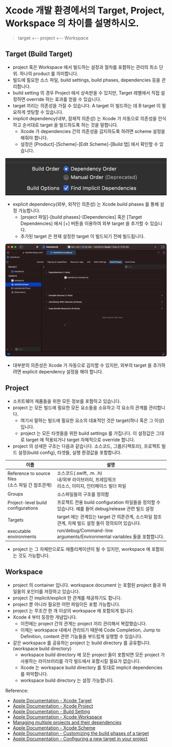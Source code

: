 # Xcode 개발 환경에서의 Target, Project, Workspace 의 차이를 설명하시오.

> target +-- project +-- Workspace

## Target (Build Target)

- project 혹은 Workspace 에서 빌드하는 설정과 절차를 포함하는 관리의 최소 단위. 하나의 product 를 의미합니다.
- 빌드에 필요한 소스 파일, build settings, build phases, dependencies 등을 관리합니다.
- build setting 의 경우 Project 에서 상속받을 수 있지만, Target 레벨에서 직접 설정하면 override 하는 효과를 얻을 수 있습니다.
- target 끼리는 의존성을 가질 수 있습니다. A target 이 빌드하는 데 B target 이 필요하게 셋팅할 수 있습니다.
- implicit dependency(내부, 잠재적 의존성) 는 Xcode 가 자동으로 의존성을 인식하고 순서대로 target 을 빌드하도록 하는 것을 말합니다.
  - Xcode 가 dependencies 간의 의존성을 감지하도록 하려면 scheme 설정을 해줘야 합니다.
  - 설정은 [Product]-[Scheme]-[Edit Scheme]-[Build 탭] 에서 확인할 수 있습니다.

![Xcode-Manage-scheme](../_Images/Target_Project_Workspace_Image2.png)

- explicit dependency(외부, 외적인 의존성) 는 Xcode build phases 를 통해 설정 가능합니다.
  - [project 파일]-[build phases]-[Dependencies] 혹은 [Target Dependencies] 에서 [+] 버튼을 이용하여 외부 target 을 추가할 수 있습니다.
  - 추가된 target 은 현재 설정한 target 이 빌드되기 전에 빌드됩니다.

![build-phase-settings-dependencies_dark](../_Images/Target_Project_Workspace_Image1.png)

- 대부분의 의존성은 Xcode 가 자동으로 감지할 수 있지만, 외부의 target 을 추가하려면 explicit dependency 설정을 해야 합니다.

## Project

- 소프트웨어 제품들을 위한 모든 정보를 포함하고 있습니다.
- project 는 모든 빌드에 필요한 모든 요소들을 소유하고 각 요소의 관계를 관리합니다.
  - 여기서 말하는 빌드에 필요한 요소의 대표적인 것은 target(하나 혹은 그 이상) 입니다.
  - project 는 모든 타겟들을 위한 build settings 를 가집니다. 이 설정값은 그대로 target 에 적용되거나 target 자체적으로 override 합니다.
- project 의 상세한 구조는 다음과 같습니다. 소스코드, 그룹(디렉토리), 프로젝트 빌드 설정(build config), 타겟들, 실행 환경값을 포함합니다.

| 이름                                           | 설명                                                                        |
|----------------------------------------------|---------------------------------------------------------------------------|
| Reference to source files<br/>(소스 파일 간 참조관계) | 소스코드(.swift, .m. .h)<br/>내/외부 라이브러리, 프레임워크<br/>리소스, 이미지, 인터페이스 빌더 파일<br/> |
| Groups                                       | 소스파일들의 구조를 정의함                                                            |
| Project-level build configurations           | 프로젝트 전용 build configuration 파일들을 정의할 수 있습니다. 예를 들어 debug/release 관련 빌드 설정 |
| Targets                                      | target 에는 관계있는 target 간 의존관계, 소스파일 참조관계, 자체 빌드 설정 들이 정의되어 있습니다.           |
| executable environments                      | run/debug/Command-line arguments/Environmental variables 들을 포함합니다.        |

- project 는 그 자체만으로도 애플리케이션이 될 수 있지만, workspace 에 포함되는 것도 가능합니다.

## Workspace

- project 의 container 입니다. workspace document 는 포함된 project 들과 파일들의 포인터를 저장하고 있습니다.
- project 간 implicit/explicit 한 관계를 제공하기도 합니다.
- project 뿐 아니라 필요한 어떤 파일이든 포함 가능합니다.
- project 는 무조건 한 개 이상의 workspace 에 포함되게 됩니다.
- Xcode 4 부터 등장한 개념입니다.
  - 이전에는 project 간의 관계는 project 끼리 관리해서 복잡했습니다.
  - 이제는 workspace 내에서 관리되기 때문에 Code Completion, Jump to Definition, content 관련 기능들을 부드럽게 실행할 수 있습니다.
- 같은 workspace 를 공유하는 project 는 build directory 를 공유합니다. (workspace build directory)
  - workspace build directory 에 모든 project 들이 포함되면 모든 project 가 사용하는 라이브러리를 각각 빌드에서 포함시킬 필요가 없습니다.
  - Xcode 는 workspace build directory 를 토대로 implicit dependencies 를 파악합니다.
  - workspace build directory 는 설정 가능합니다.

Reference:
* [Apple Documentation - Xcode Target](https://developer.apple.com/library/archive/featuredarticles/XcodeConcepts/Concept-Targets.html#//apple_ref/doc/uid/TP40009328-CH4-SW1)
* [Apple Documentation - Xcode Project](https://developer.apple.com/library/archive/featuredarticles/XcodeConcepts/Concept-Projects.html#//apple_ref/doc/uid/TP40009328-CH5-SW1)
* [Apple Documentation - Build Setting](https://developer.apple.com/library/archive/featuredarticles/XcodeConcepts/Concept-Build_Settings.html#//apple_ref/doc/uid/TP40009328-CH6-SW1)
* [Apple Documentation - Xcode Workspace](https://developer.apple.com/library/archive/featuredarticles/XcodeConcepts/Concept-Workspace.html#//apple_ref/doc/uid/TP40009328-CH7-SW1)
* [Managing multiple projects and their dependencies](https://developer.apple.com/documentation/xcode/managing-multiple-projects-and-their-dependencies?changes=_8)
* [Apple Documentation - Xcode Scheme](https://developer.apple.com/library/archive/featuredarticles/XcodeConcepts/Concept-Schemes.html#//apple_ref/doc/uid/TP40009328-CH8-SW1)
* [Apple Documentation - Customizing the build phases of a target](https://developer.apple.com/documentation/xcode/customizing-the-build-phases-of-a-target)
* [Apple Documentation - Configuring a new target in your project](https://developer.apple.com/documentation/xcode/configuring-a-new-target-in-your-project)